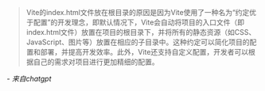 > Vite的index.html文件放在根目录的原因是因为Vite使用了一种名为“约定优于配置”的开发理念，即默认情况下，Vite会自动将项目的入口文件（即index.html文件）放置在项目的根目录下，并将所有的静态资源（如CSS、JavaScript、图片等）放置在相应的子目录中。这种约定可以简化项目的配置和部署，并提高开发效率。此外，Vite还支持自定义配置，开发者可以根据自己的需求对项目进行更加精细的配置。

*- 来自chatgpt*